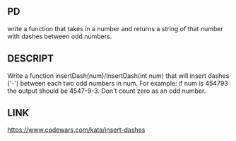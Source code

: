 ## PD 
write a function that takes in a number and returns a string of that number with dashes between odd numbers. 

## DESCRIPT
Write a function insertDash(num)/InsertDash(int num) that will insert dashes ('-') between each two odd numbers in num. For example: if num is 454793 the output should be 4547-9-3. Don't count zero as an odd number.

## LINK
https://www.codewars.com/kata/insert-dashes